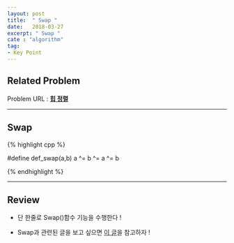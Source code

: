 ```yaml
---
layout: post
title:  " Swap "
date:   2018-03-27
excerpt: " Swap "
cate : "algorithm"
tag:
- Key Point
---
```



## Related Problem

Problem URL : **[힙 정렬](https://www.acmicpc.net/problem/2220)**

---

## Swap

{% highlight cpp %}

#define def_swap(a,b) a ^= b ^= a ^= b
 
{% endhighlight %}

---

## Review

* 단 한줄로 Swap()함수 기능을 수행한다 !

* Swap과 관련된 글을 보고 싶으면 [이 글](https://goodgid.github.io/2220/)을 참고하자 !


